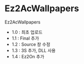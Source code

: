 # Ez2AcWallpapers
Ez2AcWallpapers
- 1.0 : 최초 업로드
- 1.1 : Final 추가
- 1.2 : Source 창 수정
- 1.3 : 3S 추가, DLL 사용
- 1.4 : Ez2On 추가
